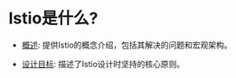 # Istio是什么?

- [概述](overview.md): 提供Istio的概念介绍，包括其解决的问题和宏观架构。

- [设计目标](goals.md): 描述了Istio设计时坚持的核心原则。
